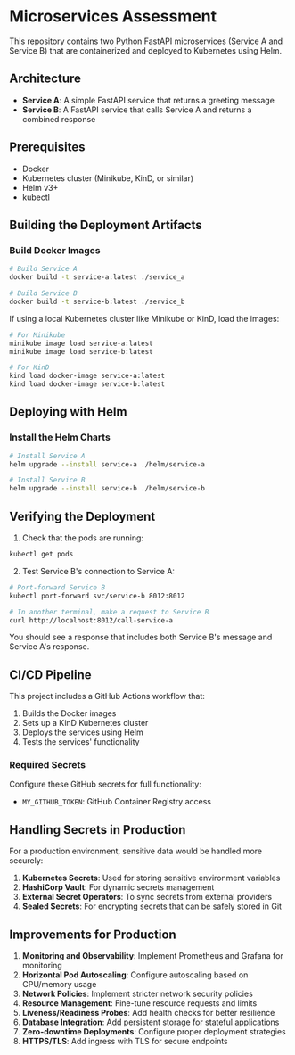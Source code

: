 # Microservices Assessment

This repository contains two Python FastAPI microservices (Service A and Service B) that are containerized and deployed to Kubernetes using Helm.

## Architecture

- **Service A**: A simple FastAPI service that returns a greeting message
- **Service B**: A FastAPI service that calls Service A and returns a combined response

## Prerequisites

- Docker
- Kubernetes cluster (Minikube, KinD, or similar)
- Helm v3+
- kubectl

## Building the Deployment Artifacts

### Build Docker Images

```bash
# Build Service A
docker build -t service-a:latest ./service_a

# Build Service B
docker build -t service-b:latest ./service_b
```

If using a local Kubernetes cluster like Minikube or KinD, load the images:

```bash
# For Minikube
minikube image load service-a:latest
minikube image load service-b:latest

# For KinD
kind load docker-image service-a:latest
kind load docker-image service-b:latest
```

## Deploying with Helm

### Install the Helm Charts

```bash
# Install Service A
helm upgrade --install service-a ./helm/service-a

# Install Service B
helm upgrade --install service-b ./helm/service-b
```

## Verifying the Deployment

1. Check that the pods are running:

```bash
kubectl get pods
```

2. Test Service B's connection to Service A:

```bash
# Port-forward Service B
kubectl port-forward svc/service-b 8012:8012

# In another terminal, make a request to Service B
curl http://localhost:8012/call-service-a
```

You should see a response that includes both Service B's message and Service A's response.

## CI/CD Pipeline

This project includes a GitHub Actions workflow that:
1. Builds the Docker images
2. Sets up a KinD Kubernetes cluster
3. Deploys the services using Helm
4. Tests the services' functionality

### Required Secrets
Configure these GitHub secrets for full functionality:
- `MY_GITHUB_TOKEN`: GitHub Container Registry access

## Handling Secrets in Production

For a production environment, sensitive data would be handled more securely:

1. **Kubernetes Secrets**: Used for storing sensitive environment variables
2. **HashiCorp Vault**: For dynamic secrets management
3. **External Secret Operators**: To sync secrets from external providers
4. **Sealed Secrets**: For encrypting secrets that can be safely stored in Git

## Improvements for Production

1. **Monitoring and Observability**: Implement Prometheus and Grafana for monitoring
2. **Horizontal Pod Autoscaling**: Configure autoscaling based on CPU/memory usage
3. **Network Policies**: Implement stricter network security policies
4. **Resource Management**: Fine-tune resource requests and limits
5. **Liveness/Readiness Probes**: Add health checks for better resilience
6. **Database Integration**: Add persistent storage for stateful applications
7. **Zero-downtime Deployments**: Configure proper deployment strategies
8. **HTTPS/TLS**: Add ingress with TLS for secure endpoints
